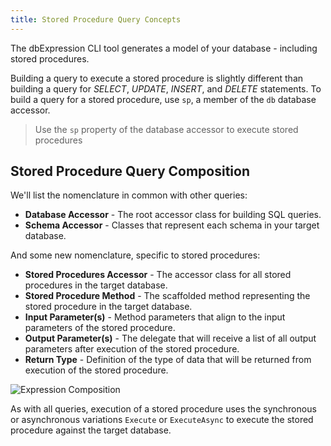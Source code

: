 ```yaml
---
title: Stored Procedure Query Concepts
---
```


The dbExpression CLI tool generates a model of your database - including stored procedures.  

Building a query to execute a stored procedure is slightly different than building a query for *SELECT*, *UPDATE*, 
*INSERT*, and *DELETE* statements.  To build a query for a stored procedure, use `sp`, 
a member of the `db` database accessor.

> Use the `sp` property of the database accessor to execute stored procedures

## Stored Procedure Query Composition

We'll list the nomenclature in common with other queries:
* **Database Accessor** - The root accessor class for building SQL queries.
* **Schema Accessor** - Classes that represent each schema in your target database.

And some new nomenclature, specific to stored procedures:
* **Stored Procedures Accessor** - The accessor class for all stored procedures in the target database.
* **Stored Procedure Method** - The scaffolded method representing the stored procedure in the target database.
* **Input Parameter(s)** - Method parameters that align to the input parameters of the stored procedure.
* **Output Parameter(s)** - The delegate that will receive a list of all output parameters after execution of the stored procedure.
* **Return Type** - Definition of the type of data that will be returned from execution of the stored procedure.

![Expression Composition](https://dbexpressionpublic.blob.core.windows.net/docs/sproc-expression-execution.png)

As with all queries, execution of a stored procedure uses the synchronous or asynchronous variations `Execute` or `ExecuteAsync` to execute the stored 
procedure against the target database.